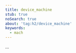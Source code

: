 ```yaml
---
title: device_machine
stub: true
noSearch: true
about: 'tag:h2/device_machine'
keywords:
  - mach
---
```

...
